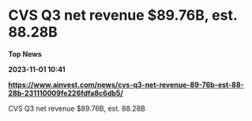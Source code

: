 # CVS Q3 net revenue $89.76B, est. 88.28B
**Top News**

**2023-11-01 10:41**

**https://www.ainvest.com/news/cvs-q3-net-revenue-89-76b-est-88-28b-231110009fe226fdfa8c6db5/**

CVS Q3 net revenue $89.76B, est. 88.28B